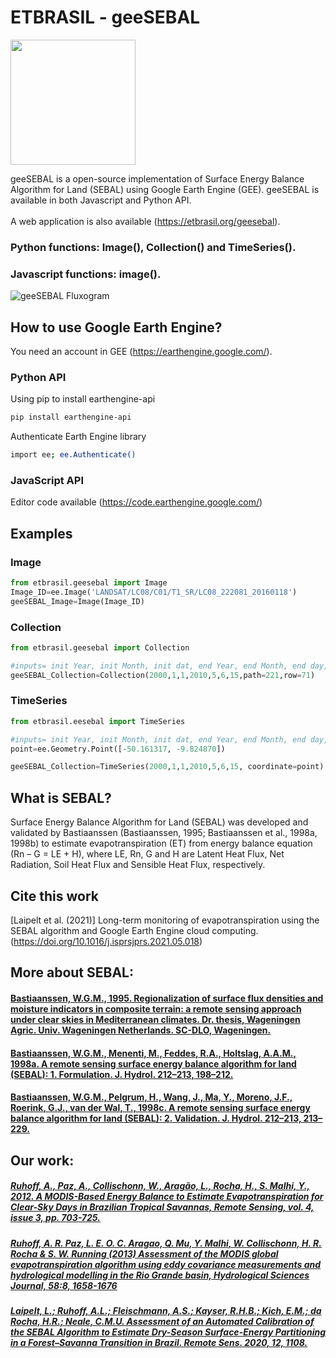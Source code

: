 # ETBRASIL - geeSEBAL
<img src="https://github.com/et-brasil/EESEBAL/blob/master/Images/geeSEBAL_logo_update_cut.png?raw=true" width="200">


geeSEBAL is a open-source implementation of Surface Energy Balance Algorithm for Land (SEBAL) using Google Earth Engine (GEE). geeSEBAL is available in both Javascript and Python API.\
\
A web application is also available (https://etbrasil.org/geesebal).



### Python functions: Image(), Collection() and TimeSeries().
### Javascript functions: image().

![geeSEBAL Fluxogram](../master/Images/ilustration.png?raw=true )


## How to use Google Earth Engine?

You need an account in GEE (https://earthengine.google.com/).
 
### Python API

Using pip to install earthengine-api

```bash
pip install earthengine-api
```
Authenticate Earth Engine library
```bash
import ee; ee.Authenticate()
```
### JavaScript API

Editor code available (https://code.earthengine.google.com/)

## Examples
### Image
```python
from etbrasil.geesebal import Image
Image_ID=ee.Image('LANDSAT/LC08/C01/T1_SR/LC08_222081_20160118')
geeSEBAL_Image=Image(Image_ID)

```
### Collection
```python
from etbrasil.geesebal import Collection

#inputs= init Year, init Month, init dat, end Year, end Month, end day, Cloud Cover
geeSEBAL_Collection=Collection(2000,1,1,2010,5,6,15,path=221,row=71)
```
### TimeSeries
```python
from etbrasil.eesebal import TimeSeries

#inputs= init Year, init Month, init dat, end Year, end Month, end day, Cloud Cover,ee.Geometry.Point
point=ee.Geometry.Point([-50.161317, -9.824870])

geeSEBAL_Collection=TimeSeries(2000,1,1,2010,5,6,15, coordinate=point)
```

## What is SEBAL?

Surface Energy Balance Algorithm for Land (SEBAL) was developed and validated by Bastiaanssen (Bastiaanssen, 1995; Bastiaanssen et al., 1998a, 1998b) to 
estimate evapotranspiration (ET) from energy balance equation (Rn – G = LE + H), where LE, Rn, G and H are Latent Heat Flux, Net Radiation, Soil Heat Flux and Sensible Heat Flux, respectively.


## Cite this work
 [Laipelt et al. (2021)] Long-term monitoring of evapotranspiration using the SEBAL algorithm and Google Earth Engine cloud computing. (https://doi.org/10.1016/j.isprsjprs.2021.05.018)
 

## More about SEBAL:
#### [Bastiaanssen, W.G.M., 1995. Regionalization of surface flux densities and moisture indicators in composite terrain: a remote sensing approach under clear skies in Mediterranean climates. Dr. thesis, Wageningen Agric. Univ. Wageningen Netherlands. SC-DLO, Wageningen. ](https://doi.org/90-5485-465-0)
#### [Bastiaanssen, W.G.M., Menenti, M., Feddes, R.A., Holtslag, A.A.M., 1998a. A remote sensing surface energy balance algorithm for land (SEBAL): 1. Formulation. J. Hydrol. 212–213, 198–212.](https://doi.org/10.1016/S0022-1694(98)00253-4)
#### [Bastiaanssen, W.G.M., Pelgrum, H., Wang, J., Ma, Y., Moreno, J.F., Roerink, G.J., van der Wal, T., 1998c. A remote sensing surface energy balance algorithm for land (SEBAL): 2. Validation. J. Hydrol. 212–213, 213–229.](https://doi.org/10.1016/S0022-1694(98)00254-6)

## Our work:

##### [Ruhoff, A., Paz, A., Collischonn, W., Aragão, L., Rocha, H., S. Malhi, Y., 2012. A MODIS-Based Energy Balance to Estimate Evapotranspiration for Clear-Sky Days in Brazilian Tropical Savannas, Remote Sensing, vol. 4, issue 3, pp. 703-725.](https://doi.org/10.3390/rs4030703)

##### [Ruhoff, A. R. Paz, L. E. O. C. Aragao, Q. Mu, Y. Malhi, W. Collischonn, H. R. Rocha & S. W. Running (2013) Assessment of the MODIS global evapotranspiration algorithm using eddy covariance measurements and hydrological modelling in the Rio Grande basin, Hydrological Sciences Journal, 58:8, 1658-1676](https://DOI:10.1080/02626667.2013.837578)
##### [Laipelt, L.; Ruhoff, A.L.; Fleischmann, A.S.; Kayser, R.H.B.; Kich, E.M.; da Rocha, H.R.; Neale, C.M.U. Assessment of an Automated Calibration of the SEBAL Algorithm to Estimate Dry-Season Surface-Energy Partitioning in a Forest–Savanna Transition in Brazil. Remote Sens. 2020, 12, 1108.](https://doi.org/10.3390/rs12071108)



